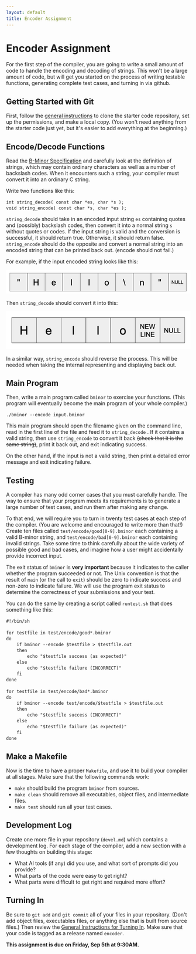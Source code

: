 ```yaml
---
layout: default
title: Encoder Assignment
---
```


# Encoder Assignment

For the first step of the compiler, you are going to write
a small amount of code to handle the encoding and decoding
of strings.  This won't be a large amount of code, but will
get you started on the process of writing testable functions,
generating complete test cases, and turning in via github.

## Getting Started with Git

First, follow the [general instructions](general) to clone
the starter code repository, set up the permissions, and make
a local copy.  (You won't need anything from the starter code
just yet, but it's easier to add everything at the beginning.)

## Encode/Decode Functions

Read the [B-Minor Specification](bminor) and carefully
look at the definition of strings, which may contain ordinary
characters as well as a number of backslash codes.  When it encounters
such a string, your compiler must convert it into an ordinary C string.

Write two functions like this:

```
int string_decode( const char *es, char *s );
void string_encode( const char *s, char *es );
```

`string_decode` should take in an encoded input string `es` containing
quotes and (possibly) backslash codes, then convert it into a normal string `s`
without quotes or codes.  If the input string is valid and the conversion
is successful, it should return true.  Otherwise, it should return false.
`string_encode` should do the opposite and convert a normal string into
an encoded string that can be printed back out.  (encode should not fail.)

For example, if the input encoded string looks like this:

![](encode1.png)

Then `string_decode` should convert it into this:

![](encode2.png)

In a similar way, `string_encode` should reverse the process.
This will be needed when taking the internal representing and displaying back out.

## Main Program

Then, write a main program called `bminor` to exercise your functions.
(This program will eventually become the main program of your whole compiler.)

```
./bminor --encode input.bminor
```

This main program should open the filename given on the command line,
read in the first line of the file and feed it to `string_decode`
.
If it contains a valid string, then use `string_encode` to convert
it back <s>(check that it is the same string)</s>, print it back out,
and exit indicating success.

On the other hand, if the input is not a valid string, then
print a detailed error message and exit indicating failure.

## Testing

A compiler has many odd corner cases that you must carefully handle.
The way to ensure that your program meets its requirements is to
generate a large number of test cases, and run them after making any change.

To that end, we will require you to turn in twenty test cases
at each step of the compiler.  (You are welcome and encouraged to write more than that!)
Create ten files called `test/encode/good[0-9].bminor` each containing
a valid B-minor string, and `test/encode/bad[0-9].bminor` each containing invalid
strings.  Take some time to think carefully about the wide variety of possible
good and bad cases, and imagine how a user might accidentally provide incorrect input.

The exit status of `bminor` is **very important** because it indicates to the caller whether the program succeeded or not.  The Unix convention is that the result of `main` (or the call to `exit`) should be zero to indicate success and non-zero to indicate failure.  We will use the program exit status to determine the correctness of your submissions and your test.

You can do the same by creating a script called `runtest.sh` that does something like this:

```
#!/bin/sh

for testfile in test/encode/good*.bminor
do
	if bminor --encode $testfile > $testfile.out
	then
		echo "$testfile success (as expected)"
	else
		echo "$testfile failure (INCORRECT)"
	fi
done

for testfile in test/encode/bad*.bminor
do
	if bminor --encode test/encode/$testfile > $testfile.out
	then
		echo "$testfile success (INCORRECT)"
	else
		echo "$testfile failure (as expected)"
	fi
done
```

## Make a Makefile

Now is the time to have a proper `Makefile`, and use it to build your compiler at all stages.
Make sure that the following commands work:

- `make` should build the program `bminor` from sources.
- `make clean` should remove all executables, object files, and intermediate files.
- `make test` should run all your test cases.

## Development Log

Create one more file in your repository (`devel.md`) which contains a development log.
For each stage of the compiler, add a new section with a few thoughts on building this stage:
- What AI tools (if any) did you use, and what sort of prompts did you provide?
- What parts of the code were easy to get right?
- What parts were difficult to get right and required more effort?

## Turning In

Be sure to `git add` and `git commit` all of your files in your repository.  (Don't add object files, executables files, or anything else that is built from source files.)  Then review the [General Instructions for Turning In](general).  Make sure that your code is tagged as a release named `encoder`.

**This assignment is due on Friday, Sep 5th at 9:30AM.**

